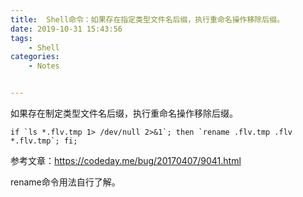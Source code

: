 ```yaml
---
title:  Shell命令：如果存在指定类型文件名后缀，执行重命名操作移除后缀。 
date: 2019-10-31 15:43:56
tags:
    - Shell
categories:
    - Notes 


---
```


如果存在制定类型文件名后缀，执行重命名操作移除后缀。

```shell
if `ls *.flv.tmp 1> /dev/null 2>&1`; then `rename .flv.tmp .flv *.flv.tmp`; fi;
```

参考文章：https://codeday.me/bug/20170407/9041.html

rename命令用法自行了解。
